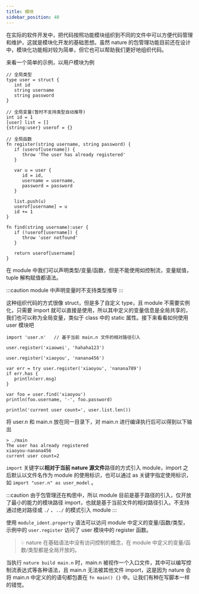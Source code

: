 ```yaml
---
title: 模块
sidebar_position: 40
---
```


在实际的软件开发中，把代码按照功能模块组织到不同的文件中可以方便代码管理和维护，这就是模块化开发的基础思想。虽然 nature 的包管理功能目前还在设计中，模块化功能相对较为简单，但它也可以帮助我们更好地组织代码。

来看一个简单的示例，以用户模块为例

```nature title='user.n'
// 全局类型
type user = struct {
   int id
   string username
   string password
}

// 全局变量(暂时不支持类型自动推导)
int id = 1
[user] list = []
{string:user} userof = {}

// 全局函数
fn register(string username, string password) {
   if (userof[username]) {
      throw 'The user has already registered'
   }

   var u = user {
      id = id,
      username = username,
      password = password
   }

   list.push(u)
   userof[username] = u
   id += 1
}

fn find(string username):user {
   if (!userof[username]) {
      throw 'user notfound'
   }

   return userof[username]
}
```

在 module 中我们可以声明类型/变量/函数，但是不能使用如控制流，变量赋值，tuple 解构赋值都语法。

:::caution
module 中声明变量时不支持类型推导
:::

这种组织代码的方式很像 struct，但是多了自定义 type，且 module 不需要实例化，只需要 import 就可以直接是使用，所以其中定义的变量信息是全局共享的，我们也可以称为全局变量，类似于 class 中的 static 属性。接下来看看如何使用 user 模块吧

```nature title='main.n'
import 'user.n'   // 基于当前 main.n 文件的相对路径引入

user.register('xiaowei', 'hahaha123')

user.register('xiaoyou', 'nanana456')

var err = try user.register('xiaoyou', 'nanana789')
if err.has {
   println(err.msg)
}

var foo = user.find('xiaoyou')
println(foo.username, '-', foo.password)

println('current user count=', user.list.len())
```

将 user.n 和 main.n 放在同一目录下，对 main.n 进行编译执行后可以得到以下输出

```shell
> ./main
The user has already registered
xiaoyou-nanana456
current user count=2
```

`import` 关键字以**相对于当前 nature 源文件**路径的方式引入 module，import 之后默认以文件名作为 module 的使用标识，也可以通过 as 关键字指定使用标识，如 `import "user.n" as user_model` 。

:::caution
由于包管理还在构思中，所以 module 目前是基于路径的引入，仅开放了最小的能力的模块路径 import，也就是基于当前文件的相对路径引入。不支持通过绝对路径或 `./` 、`../` 的模式引入 module
:::

使用 `module_ident.property` 语法可以访问 module 中定义的变量/函数/类型，示例中的 `user.register` 访问了 user 模块中的 register 函数。

> 💡 nature 在基础语法中没有访问控制的概念，在 module 中定义的变量/函数/类型都是全局开放的。

当执行 `nature build main.n` 时，main.n 被视作一个入口文件，其中可以编写控制流表达式等各种语法，且 main.n 无法被其他文件 import，这是因为 nature 会将 main.n 中定义的的语句都包裹在 `fn main() {}` 中。让我们有种在写脚本一样的错觉。
